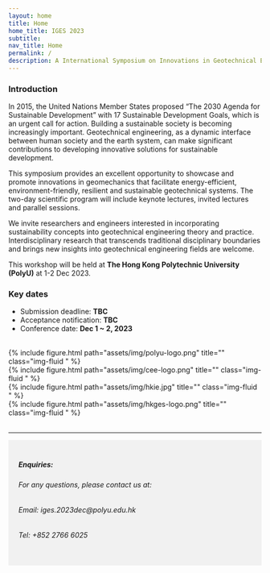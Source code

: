 ```yaml
---
layout: home
title: Home
home_title: IGES 2023
subtitle:
nav_title: Home
permalink: /
description: A International Symposium on Innovations in Geotechnical Engineering towards Sustainability
---
```


<!-- <h5 style="text-align:center;"><a href="https://neurips.cc/Register2">[click here for registration]</a></h5>
<h5 style="text-align:center;"><a href="https://forms.gle/Zk9owxUBPf54DRnYA">[click here to submit your questions to our panelists]</a></h5> -->

### Introduction

In 2015, the United Nations Member States proposed “The 2030 Agenda for Sustainable Development” with 17 Sustainable Development Goals, which is an urgent call for action. Building a sustainable society is becoming increasingly important. Geotechnical engineering, as a dynamic interface between human society and the earth system, can make significant contributions to developing innovative solutions for sustainable development. 

This symposium provides an excellent opportunity to showcase and promote innovations in geomechanics that facilitate energy-efficient, environment-friendly, resilient and sustainable geotechnical systems. The two-day scientific program will include keynote lectures, invited lectures and parallel sessions. 

We invite researchers and engineers interested in incorporating sustainability concepts into geotechnical engineering theory and practice. Interdisciplinary research that transcends traditional disciplinary boundaries and brings new insights into geotechnical engineering fields are welcome.

This workshop will be held at **The Hong Kong Polytechnic University (PolyU)** at 1-2 Dec 2023. 


### Key dates
* Submission deadline: **TBC** <br>
* Acceptance notification: **TBC** <br>
* Conference date: **Dec 1 ~ 2, 2023** <br>

<br>

<div class="row justify-content-sm-center">
    <div class="col-sm-5">
        {% include figure.html path="assets/img/polyu-logo.png" title="" class="img-fluid " %}
    </div>
    <div class="col-sm-5">
        {% include figure.html path="assets/img/cee-logo.png" title="" class="img-fluid " %}
    </div>
    <div class="col-sm-5">
        {% include figure.html path="assets/img/hkie.jpg" title="" class="img-fluid " %}
    </div>
    <div class="col-sm-5">
        {% include figure.html path="assets/img/hkges-logo.png" title="" class="img-fluid " %}
    </div>
</div>



<br>

----
<div style="background-color:rgba(0, 0, 0, 0.0470588);padding:40px 0; vertical-align: ; padding:20px 20px;">
<h5>Enquiries:</h5>
<h6>For any questions, please contact us at: </h6>
<h6>Email: iges.2023dec@polyu.edu.hk</h6>
<h6>Tel: +852 2766 6025</h6>
</div>



